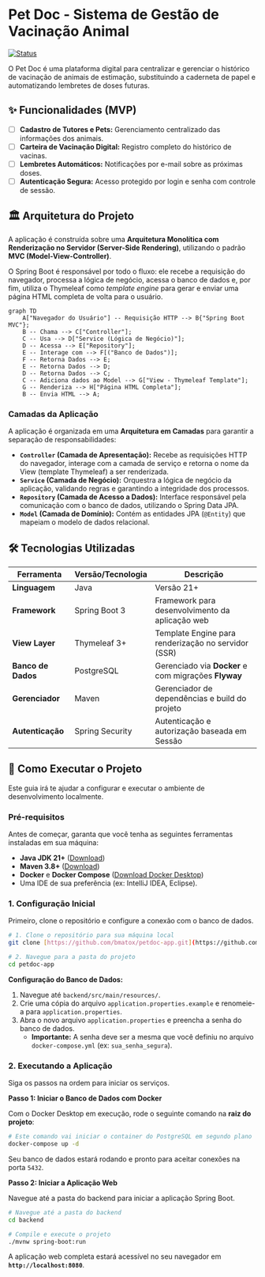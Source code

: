 # Pet Doc - Sistema de Gestão de Vacinação Animal

[![Status](https://img.shields.io/badge/status-em%20desenvolvimento-yellow)](https://github.com/bmatox/petdoc-app)

O Pet Doc é uma plataforma digital para centralizar e gerenciar o histórico de vacinação de animais de estimação, substituindo a caderneta de papel e automatizando lembretes de doses futuras.

## ✨ Funcionalidades (MVP)

-   [ ] **Cadastro de Tutores e Pets:** Gerenciamento centralizado das informações dos animais.
-   [ ] **Carteira de Vacinação Digital:** Registro completo do histórico de vacinas.
-   [ ] **Lembretes Automáticos:** Notificações por e-mail sobre as próximas doses.
-   [ ] **Autenticação Segura:** Acesso protegido por login e senha com controle de sessão.

## 🏛️ Arquitetura do Projeto

A aplicação é construída sobre uma **Arquitetura Monolítica com Renderização no Servidor (Server-Side Rendering)**, utilizando o padrão **MVC (Model-View-Controller)**.

O Spring Boot é responsável por todo o fluxo: ele recebe a requisição do navegador, processa a lógica de negócio, acessa o banco de dados e, por fim, utiliza o Thymeleaf como *template engine* para gerar e enviar uma página HTML completa de volta para o usuário.

```mermaid
graph TD
    A["Navegador do Usuário"] -- Requisição HTTP --> B{"Spring Boot MVC"};
    B -- Chama --> C["Controller"];
    C -- Usa --> D["Service (Lógica de Negócio)"];
    D -- Acessa --> E["Repository"];
    E -- Interage com --> F[("Banco de Dados")];
    F -- Retorna Dados --> E;
    E -- Retorna Dados --> D;
    D -- Retorna Dados --> C;
    C -- Adiciona dados ao Model --> G["View - Thymeleaf Template"];
    G -- Renderiza --> H["Página HTML Completa"];
    B -- Envia HTML --> A;
```

### Camadas da Aplicação

A aplicação é organizada em uma **Arquitetura em Camadas** para garantir a separação de responsabilidades:

-   **`Controller` (Camada de Apresentação):** Recebe as requisições HTTP do navegador, interage com a camada de serviço e retorna o nome da View (template Thymeleaf) a ser renderizada.
-   **`Service` (Camada de Negócio):** Orquestra a lógica de negócio da aplicação, validando regras e garantindo a integridade dos processos.
-   **`Repository` (Camada de Acesso a Dados):** Interface responsável pela comunicação com o banco de dados, utilizando o Spring Data JPA.
-   **`Model` (Camada de Domínio):** Contém as entidades JPA (`@Entity`) que mapeiam o modelo de dados relacional.

## 🛠️ Tecnologias Utilizadas

| Ferramenta | Versão/Tecnologia | Descrição |
| ------------------- | ----------------- | -------------------------------------------------- |
| **Linguagem** | Java | Versão 21+ |
| **Framework** | Spring Boot 3 | Framework para desenvolvimento da aplicação web |
| **View Layer** | Thymeleaf 3+ | Template Engine para renderização no servidor (SSR) |
| **Banco de Dados** | PostgreSQL | Gerenciado via **Docker** e com migrações **Flyway** |
| **Gerenciador** | Maven | Gerenciador de dependências e build do projeto |
| **Autenticação** | Spring Security | Autenticação e autorização baseada em Sessão |

## 🚀 Como Executar o Projeto

Este guia irá te ajudar a configurar e executar o ambiente de desenvolvimento localmente.

### Pré-requisitos

Antes de começar, garanta que você tenha as seguintes ferramentas instaladas em sua máquina:

-   **Java JDK 21+** ([Download](https://www.oracle.com/java/technologies/downloads/))
-   **Maven 3.8+** ([Download](https://maven.apache.org/download.cgi))
-   **Docker** e **Docker Compose** ([Download Docker Desktop](https://www.docker.com/products/docker-desktop/))
-   Uma IDE de sua preferência (ex: IntelliJ IDEA, Eclipse).

### 1. Configuração Inicial

Primeiro, clone o repositório e configure a conexão com o banco de dados.

```bash
# 1. Clone o repositório para sua máquina local
git clone [https://github.com/bmatox/petdoc-app.git](https://github.com/bmatox/petdoc-app.git)

# 2. Navegue para a pasta do projeto
cd petdoc-app
```

**Configuração do Banco de Dados:**

1.  Navegue até `backend/src/main/resources/`.
2.  Crie uma cópia do arquivo `application.properties.example` e renomeie-a para `application.properties`.
3.  Abra o novo arquivo `application.properties` e preencha a senha do banco de dados.
    * **Importante:** A senha deve ser a mesma que você definiu no arquivo `docker-compose.yml` (ex: `sua_senha_segura`).

### 2. Executando a Aplicação

Siga os passos na ordem para iniciar os serviços.

**Passo 1: Iniciar o Banco de Dados com Docker**

Com o Docker Desktop em execução, rode o seguinte comando na **raiz do projeto**:

```bash
# Este comando vai iniciar o container do PostgreSQL em segundo plano
docker-compose up -d
```
Seu banco de dados estará rodando e pronto para aceitar conexões na porta `5432`.

**Passo 2: Iniciar a Aplicação Web**

Navegue até a pasta do backend para iniciar a aplicação Spring Boot.

```bash
# Navegue até a pasta do backend
cd backend

# Compile e execute o projeto
./mvnw spring-boot:run
```
A aplicação web completa estará acessível no seu navegador em **`http://localhost:8080`**.